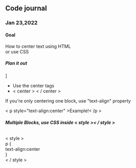 <h2>Code journal</h2>


<h3>Jan 23,2022</h3>


<h4><strong>Goal</strong></h4>


<p>
  How to center text using HTML<br>
  or use CSS</p>

<h5><strong>Plan it out</strong></h5>]

<p>
 <ul>
  <li>Use the center tags</li>
  <li>< center > < / center ></li>
 </ul>
    </p>
   
If you're only centering one block, use "text-align" property
    
    
< p style="text-align:center" >Example!< /p >
  
 
  <h6><strong>Multiple Blocks, use CSS inside < style >< / style ></strong></h6>

  
  <p>
    < style ><br>
p {<br>
 text-align:center<br>
}<br>
      < / style ></p>
  


